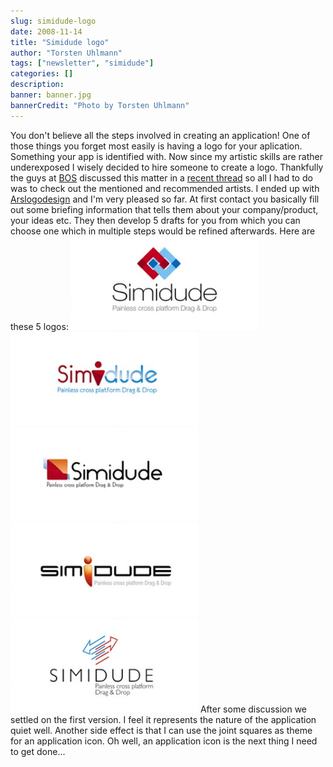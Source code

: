 ```yaml
---
slug: simidude-logo
date: 2008-11-14
title: "Simidude logo"
author: "Torsten Uhlmann"
tags: ["newsletter", "simidude"]
categories: []
description:
banner: banner.jpg
bannerCredit: "Photo by Torsten Uhlmann"
---
```


You don't believe all the steps involved in creating an application! One of those things you forget most easily is having a logo for your aplication. Something your app is identified with. Now since my artistic skills are rather underexposed I wisely decided to hire someone to create a logo. Thankfully the guys at [BOS](http://discuss.joelonsoftware.com/default.asp?biz) discussed this matter in a [recent thread](http://discuss.joelonsoftware.com/default.asp?biz.5.690389.10) so all I had to do was to check out the mentioned and recommended artists. I ended up with [Arslogodesign](http://www.ars-logo-design.com/) and I'm very pleased so far. At first contact you basically fill out some briefing information that tells them about your company/product, your ideas etc. They then develop 5 drafts for you from which you can choose one which in multiple steps would be refined afterwards. Here are these 5 logos: [![](./logo_1-300x150.jpg "logo_1")](./logo_1.jpg) [![](./logo_2-300x150.jpg "logo_2")](./logo_2.jpg) [![](./logo_3-300x150.jpg "logo_3")](./logo_3.jpg) [![](./logo_4-300x150.jpg "logo_4")](./logo_4.jpg) [![](./logo_5-300x150.jpg "logo_5")](./logo_5.jpg) After some discussion we settled on the first version. I feel it represents the nature of the application quiet well. Another side effect is that I can use the joint squares as theme for an application icon. Oh well, an application icon is the next thing I need to get done...
